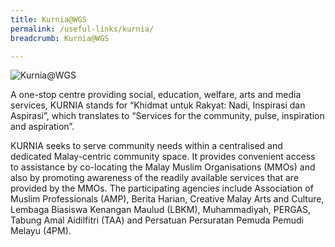 ```yaml
---
title: Kurnia@WGS
permalink: /useful-links/kurnia/
breadcrumb: Kurnia@WGS

---
```



![Kurnia@WGS](/images/kurnia-wgs.jpg)

A one-stop centre providing social, education, welfare, arts and media services, KURNIA stands for “Khidmat untuk Rakyat: Nadi, Inspirasi dan Aspirasi”, which translates to “Services for the community, pulse, inspiration and aspiration”. 

KURNIA seeks to serve community needs within a centralised and dedicated Malay-centric community space. It provides convenient access to assistance by co-locating the Malay Muslim Organisations (MMOs) and also by promoting awareness of the readily available services that are provided by the MMOs. The participating agencies include Association of Muslim Professionals (AMP), Berita Harian, Creative Malay Arts and Culture, Lembaga Biasiswa Kenangan Maulud (LBKM), Muhammadiyah, PERGAS, Tabung Amal Aidilfitri (TAA) and Persatuan Persuratan Pemuda Pemudi Melayu (4PM).
